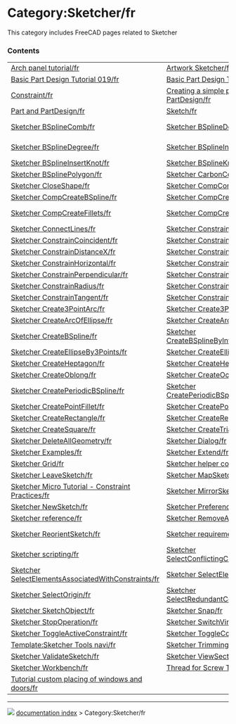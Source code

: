 # Category:Sketcher/fr
This category includes FreeCAD pages related to Sketcher

### Contents

|     |     |     |
| --- | --- | --- |
| [Arch panel tutorial/fr](Arch_panel_tutorial/fr.md) | [Artwork Sketcher/fr](Artwork_Sketcher/fr.md) | [Basic Attachment Tutorial/fr](Basic_Attachment_Tutorial/fr.md) |
| [Basic Part Design Tutorial 019/fr](Basic_Part_Design_Tutorial_019/fr.md) | [Basic Part Design Tutorial/fr](Basic_Part_Design_Tutorial/fr.md) | [Basic Sketcher Tutorial/fr](Basic_Sketcher_Tutorial/fr.md) |
| [Constraint/fr](Constraint/fr.md) | [Creating a simple part with PartDesign/fr](Creating_a_simple_part_with_PartDesign/fr.md) | [Draft ShapeString tutorial/fr](Draft_ShapeString_tutorial/fr.md) |
| [Part and PartDesign/fr](Part_and_PartDesign/fr.md) | [Sketch/fr](Sketch/fr.md) | [Sketcher BSplineApproximate/fr](Sketcher_BSplineApproximate/fr.md) |
| [Sketcher BSplineComb/fr](Sketcher_BSplineComb/fr.md) | [Sketcher BSplineDecreaseDegree/fr](Sketcher_BSplineDecreaseDegree/fr.md) | [Sketcher BSplineDecreaseKnotMultiplicity/fr](Sketcher_BSplineDecreaseKnotMultiplicity/fr.md) |
| [Sketcher BSplineDegree/fr](Sketcher_BSplineDegree/fr.md) | [Sketcher BSplineIncreaseDegree/fr](Sketcher_BSplineIncreaseDegree/fr.md) | [Sketcher BSplineIncreaseKnotMultiplicity/fr](Sketcher_BSplineIncreaseKnotMultiplicity/fr.md) |
| [Sketcher BSplineInsertKnot/fr](Sketcher_BSplineInsertKnot/fr.md) | [Sketcher BSplineKnotMultiplicity/fr](Sketcher_BSplineKnotMultiplicity/fr.md) | [Sketcher BSplinePoleWeight/fr](Sketcher_BSplinePoleWeight/fr.md) |
| [Sketcher BSplinePolygon/fr](Sketcher_BSplinePolygon/fr.md) | [Sketcher CarbonCopy/fr](Sketcher_CarbonCopy/fr.md) | [Sketcher Clone/fr](Sketcher_Clone/fr.md) |
| [Sketcher CloseShape/fr](Sketcher_CloseShape/fr.md) | [Sketcher CompConstrainRadDia/fr](Sketcher_CompConstrainRadDia/fr.md) | [Sketcher CompCreateArc/fr](Sketcher_CompCreateArc/fr.md) |
| [Sketcher CompCreateBSpline/fr](Sketcher_CompCreateBSpline/fr.md) | [Sketcher CompCreateCircle/fr](Sketcher_CompCreateCircle/fr.md) | [Sketcher CompCreateConic/fr](Sketcher_CompCreateConic/fr.md) |
| [Sketcher CompCreateFillets/fr](Sketcher_CompCreateFillets/fr.md) | [Sketcher CompCreateRectangles/fr](Sketcher_CompCreateRectangles/fr.md) | [Sketcher CompCreateRegularPolygon/fr](Sketcher_CompCreateRegularPolygon/fr.md) |
| [Sketcher ConnectLines/fr](Sketcher_ConnectLines/fr.md) | [Sketcher ConstrainAngle/fr](Sketcher_ConstrainAngle/fr.md) | [Sketcher ConstrainBlock/fr](Sketcher_ConstrainBlock/fr.md) |
| [Sketcher ConstrainCoincident/fr](Sketcher_ConstrainCoincident/fr.md) | [Sketcher ConstrainDiameter/fr](Sketcher_ConstrainDiameter/fr.md) | [Sketcher ConstrainDistance/fr](Sketcher_ConstrainDistance/fr.md) |
| [Sketcher ConstrainDistanceX/fr](Sketcher_ConstrainDistanceX/fr.md) | [Sketcher ConstrainDistanceY/fr](Sketcher_ConstrainDistanceY/fr.md) | [Sketcher ConstrainEqual/fr](Sketcher_ConstrainEqual/fr.md) |
| [Sketcher ConstrainHorizontal/fr](Sketcher_ConstrainHorizontal/fr.md) | [Sketcher ConstrainLock/fr](Sketcher_ConstrainLock/fr.md) | [Sketcher ConstrainParallel/fr](Sketcher_ConstrainParallel/fr.md) |
| [Sketcher ConstrainPerpendicular/fr](Sketcher_ConstrainPerpendicular/fr.md) | [Sketcher ConstrainPointOnObject/fr](Sketcher_ConstrainPointOnObject/fr.md) | [Sketcher ConstrainRadiam/fr](Sketcher_ConstrainRadiam/fr.md) |
| [Sketcher ConstrainRadius/fr](Sketcher_ConstrainRadius/fr.md) | [Sketcher ConstrainSnellsLaw/fr](Sketcher_ConstrainSnellsLaw/fr.md) | [Sketcher ConstrainSymmetric/fr](Sketcher_ConstrainSymmetric/fr.md) |
| [Sketcher ConstrainTangent/fr](Sketcher_ConstrainTangent/fr.md) | [Sketcher ConstrainVertical/fr](Sketcher_ConstrainVertical/fr.md) | [Sketcher Copy/fr](Sketcher_Copy/fr.md) |
| [Sketcher Create3PointArc/fr](Sketcher_Create3PointArc/fr.md) | [Sketcher Create3PointCircle/fr](Sketcher_Create3PointCircle/fr.md) | [Sketcher CreateArc/fr](Sketcher_CreateArc/fr.md) |
| [Sketcher CreateArcOfEllipse/fr](Sketcher_CreateArcOfEllipse/fr.md) | [Sketcher CreateArcOfHyperbola/fr](Sketcher_CreateArcOfHyperbola/fr.md) | [Sketcher CreateArcOfParabola/fr](Sketcher_CreateArcOfParabola/fr.md) |
| [Sketcher CreateBSpline/fr](Sketcher_CreateBSpline/fr.md) | [Sketcher CreateBSplineByInterpolation/fr](Sketcher_CreateBSplineByInterpolation/fr.md) | [Sketcher CreateCircle/fr](Sketcher_CreateCircle/fr.md) |
| [Sketcher CreateEllipseBy3Points/fr](Sketcher_CreateEllipseBy3Points/fr.md) | [Sketcher CreateEllipseByCenter/fr](Sketcher_CreateEllipseByCenter/fr.md) | [Sketcher CreateFillet/fr](Sketcher_CreateFillet/fr.md) |
| [Sketcher CreateHeptagon/fr](Sketcher_CreateHeptagon/fr.md) | [Sketcher CreateHexagon/fr](Sketcher_CreateHexagon/fr.md) | [Sketcher CreateLine/fr](Sketcher_CreateLine/fr.md) |
| [Sketcher CreateOblong/fr](Sketcher_CreateOblong/fr.md) | [Sketcher CreateOctagon/fr](Sketcher_CreateOctagon/fr.md) | [Sketcher CreatePentagon/fr](Sketcher_CreatePentagon/fr.md) |
| [Sketcher CreatePeriodicBSpline/fr](Sketcher_CreatePeriodicBSpline/fr.md) | [Sketcher CreatePeriodicBSplineByInterpolation/fr](Sketcher_CreatePeriodicBSplineByInterpolation/fr.md) | [Sketcher CreatePoint/fr](Sketcher_CreatePoint/fr.md) |
| [Sketcher CreatePointFillet/fr](Sketcher_CreatePointFillet/fr.md) | [Sketcher CreatePolyline/fr](Sketcher_CreatePolyline/fr.md) | [Sketcher CreateRectangle Center/fr](Sketcher_CreateRectangle_Center/fr.md) |
| [Sketcher CreateRectangle/fr](Sketcher_CreateRectangle/fr.md) | [Sketcher CreateRegularPolygon/fr](Sketcher_CreateRegularPolygon/fr.md) | [Sketcher CreateSlot/fr](Sketcher_CreateSlot/fr.md) |
| [Sketcher CreateSquare/fr](Sketcher_CreateSquare/fr.md) | [Sketcher CreateTriangle/fr](Sketcher_CreateTriangle/fr.md) | [Sketcher DeleteAllConstraints/fr](Sketcher_DeleteAllConstraints/fr.md) |
| [Sketcher DeleteAllGeometry/fr](Sketcher_DeleteAllGeometry/fr.md) | [Sketcher Dialog/fr](Sketcher_Dialog/fr.md) | [Sketcher EditSketch/fr](Sketcher_EditSketch/fr.md) |
| [Sketcher Examples/fr](Sketcher_Examples/fr.md) | [Sketcher Extend/fr](Sketcher_Extend/fr.md) | [Sketcher External/fr](Sketcher_External/fr.md) |
| [Sketcher Grid/fr](Sketcher_Grid/fr.md) | [Sketcher helper constraint/fr](Sketcher_helper_constraint/fr.md) | [Sketcher JoinCurves/fr](Sketcher_JoinCurves/fr.md) |
| [Sketcher LeaveSketch/fr](Sketcher_LeaveSketch/fr.md) | [Sketcher MapSketch/fr](Sketcher_MapSketch/fr.md) | [Sketcher MergeSketches/fr](Sketcher_MergeSketches/fr.md) |
| [Sketcher Micro Tutorial - Constraint Practices/fr](Sketcher_Micro_Tutorial_-_Constraint_Practices/fr.md) | [Sketcher MirrorSketch/fr](Sketcher_MirrorSketch/fr.md) | [Sketcher Move/fr](Sketcher_Move/fr.md) |
| [Sketcher NewSketch/fr](Sketcher_NewSketch/fr.md) | [Sketcher Preferences/fr](Sketcher_Preferences/fr.md) | [Sketcher RectangularArray/fr](Sketcher_RectangularArray/fr.md) |
| [Sketcher reference/fr](Sketcher_reference/fr.md) | [Sketcher RemoveAxesAlignment/fr](Sketcher_RemoveAxesAlignment/fr.md) | [Sketcher RenderingOrder/fr](Sketcher_RenderingOrder/fr.md) |
| [Sketcher ReorientSketch/fr](Sketcher_ReorientSketch/fr.md) | [Sketcher requirement for a sketch/fr](Sketcher_requirement_for_a_sketch/fr.md) | [Sketcher RestoreInternalAlignmentGeometry/fr](Sketcher_RestoreInternalAlignmentGeometry/fr.md) |
| [Sketcher scripting/fr](Sketcher_scripting/fr.md) | [Sketcher SelectConflictingConstraints/fr](Sketcher_SelectConflictingConstraints/fr.md) | [Sketcher SelectConstraints/fr](Sketcher_SelectConstraints/fr.md) |
| [Sketcher SelectElementsAssociatedWithConstraints/fr](Sketcher_SelectElementsAssociatedWithConstraints/fr.md) | [Sketcher SelectElementsWithDoFs/fr](Sketcher_SelectElementsWithDoFs/fr.md) | [Sketcher SelectHorizontalAxis/fr](Sketcher_SelectHorizontalAxis/fr.md) |
| [Sketcher SelectOrigin/fr](Sketcher_SelectOrigin/fr.md) | [Sketcher SelectRedundantConstraints/fr](Sketcher_SelectRedundantConstraints/fr.md) | [Sketcher SelectVerticalAxis/fr](Sketcher_SelectVerticalAxis/fr.md) |
| [Sketcher SketchObject/fr](Sketcher_SketchObject/fr.md) | [Sketcher Snap/fr](Sketcher_Snap/fr.md) | [Sketcher Split/fr](Sketcher_Split/fr.md) |
| [Sketcher StopOperation/fr](Sketcher_StopOperation/fr.md) | [Sketcher SwitchVirtualSpace/fr](Sketcher_SwitchVirtualSpace/fr.md) | [Sketcher Symmetry/fr](Sketcher_Symmetry/fr.md) |
| [Sketcher ToggleActiveConstraint/fr](Sketcher_ToggleActiveConstraint/fr.md) | [Sketcher ToggleConstruction/fr](Sketcher_ToggleConstruction/fr.md) | [Sketcher ToggleDrivingConstraint/fr](Sketcher_ToggleDrivingConstraint/fr.md) |
| [Template:Sketcher Tools navi/fr](Template_Sketcher_Tools_navi/fr.md) | [Sketcher Trimming/fr](Sketcher_Trimming/fr.md) | [Sketcher Tutorial/fr](Sketcher_Tutorial/fr.md) |
| [Sketcher ValidateSketch/fr](Sketcher_ValidateSketch/fr.md) | [Sketcher ViewSection/fr](Sketcher_ViewSection/fr.md) | [Sketcher ViewSketch/fr](Sketcher_ViewSketch/fr.md) |
| [Sketcher Workbench/fr](Sketcher_Workbench/fr.md) | [Thread for Screw Tutorial/fr](Thread_for_Screw_Tutorial/fr.md) | [Toothbrush Head Stand/fr](Toothbrush_Head_Stand/fr.md) |
| [Tutorial custom placing of windows and doors/fr](Tutorial_custom_placing_of_windows_and_doors/fr.md) |



---
![](images/Button_right.svg) [documentation index](../README.md) > Category:Sketcher/fr
